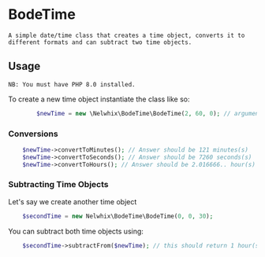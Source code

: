 # BodeTime
    A simple date/time class that creates a time object, converts it to
    different formats and can subtract two time objects.

## Usage
    NB: You must have PHP 8.0 installed.

To create a new time object instantiate the class like so:
```php
        $newTime = new \Nelwhix\BodeTime\BodeTime(2, 60, 0); // arguments are in the order (hours, seconds, minutes)
```

### Conversions
```php
    $newTime->convertToMinutes(); // Answer should be 121 minutes(s)
    $newTime->convertToSeconds(); // Answer should be 7260 seconds(s)
    $newTime->convertToHours(); // Answer should be 2.016666.. hour(s)
```

### Subtracting Time Objects
Let's say we create another time object
```php
    $secondTime = new Nelwhix\BodeTime\BodeTime(0, 0, 30);
```
You can subtract both time objects using:
```php
    $secondTime->subtractFrom($newTime); // this should return 1 hour(s) 31 minutes(s) 0 second(s)
```